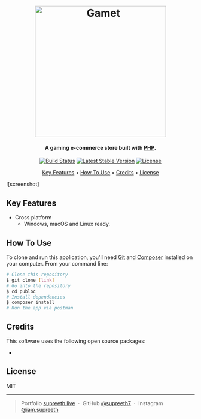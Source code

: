 <h1 align="center">
  <br>
  <a href="http://www.amitmerchant.com/electron-markdownify"><img src="https://drive.google.com/file/d/1sAI3jgzne6PX2jUpZrKgJlubGwhz2T3V/view?usp=sharing" alt="Gamet" width="350"></a>
</h1>

<h4 align="center">A gaming e-commerce store built with <a href="https://www.php.net/" target="_blank">PHP</a>.</h4>

<div align="center">

[![Build Status](https://travis-ci.org/laravel/lumen-framework.svg)](https://travis-ci.org/laravel/lumen-framework)
[![Latest Stable Version](https://poser.pugx.org/laravel/lumen-framework/v/stable.svg)](https://packagist.org/packages/laravel/lumen-framework)
[![License](https://poser.pugx.org/laravel/lumen-framework/license.svg)](https://packagist.org/packages/laravel/lumen-framework)

</div>

<p align="center">
  <a href="#key-features">Key Features</a> •
  <a href="#how-to-use">How To Use</a> •
  <a href="#credits">Credits</a> •
  <a href="#license">License</a>
</p>

![screenshot]
## Key Features
* Cross platform
  - Windows, macOS and Linux ready.

## How To Use

To clone and run this application, you'll need [Git](https://git-scm.com) and [Composer](https://getcomposer.org/) installed on your computer. From your command line:

```bash
# Clone this repository
$ git clone [link]
# Go into the repository
$ cd publoc
# Install dependencies
$ composer install
# Run the app via postman
```


## Credits

This software uses the following open source packages:

- 

## License

MIT

---

> Portfolio [supreeth.live](https://devfolio.co/@supreeth7700) &nbsp;&middot;&nbsp;
> GitHub [@supreeth7](https://github.com/supreeth7) &nbsp;&middot;&nbsp;
> Instagram [@iam.supreeth](https://www.instagram.com/iam.supreeth)
